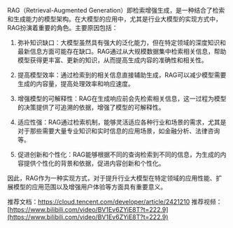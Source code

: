 RAG（Retrieval-Augmented Generation）即检索增强生成，是一种结合了检索和生成能力的模型架构。在大模型的应用中，尤其是行业大模型的实现方式中，RAG扮演着重要的角色。主要原因包括：



1. 弥补知识缺口：大模型虽然具有强大的泛化能力，但在特定领域的深度知识和最新信息方面可能存在缺口。RAG通过从大规模数据集中检索相关信息，帮助模型获得更丰富、更新的知识，从而提高生成内容的准确性和相关性。 



2. 提高模型效率：通过检索到的相关信息直接辅助生成，RAG可以减少模型需要生成的内容量，提高处理效率和响应速度。 



3. 增强模型的可解释性：RAG在生成响应前会先检索相关信息，这一过程为模型的决策提供了可追溯的依据，增强了模型的可解释性。 



4. 适应性强：RAG通过检索机制，能够灵活适应各种行业和场景的需求，尤其是对于那些需要大量专业知识和实时信息的应用场景，如金融分析、法律咨询等。 



5. 促进创新和个性化：RAG能够根据不同的查询检索到不同的信息，为生成的内容提供个性化的背景和依据，促进内容创新和个性化。 



因此，RAG作为一种实现方式，对于提升行业大模型在特定领域的应用性能、扩展模型的应用范围以及增强用户体验等方面具有重要意义。


推荐文档：https://cloud.tencent.com/developer/article/2421210
推荐视频：[https://www.bilibili.com/video/BV1Ev6ZYiE8T?t=222.9](https://www.bilibili.com/video/BV1Ev6ZYiE8T?t=222.9)

